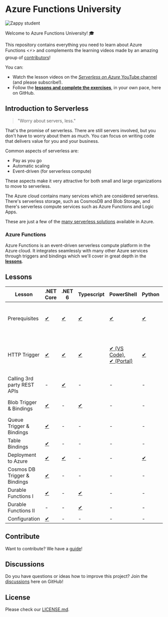# Azure Functions University

![Zappy student](./img/zappy-university-192.gif)

Welcome to Azure Functions University! 🎓

This repository contains everything you need to learn about Azure Functions &lt;⚡&gt; and complements the learning videos made by an amazing group of [contributors](https://github.com/marcduiker/azure-functions-university/graphs/contributors)!

You can:

* Watch the lesson videos on the [*Serverless on Azure* YouTube channel](https://bit.ly/az-func-uni-playlist) (and please subscribe!).
* Follow the [**lessons and complete the exercises**](lessons/README.md), in your own pace, here on GitHub.

## Introduction to Serverless

> "Worry about servers, less."

That's the promise of serverless. There are still servers involved, but you don't have to worry about them as much. You can focus on writing code that delivers value for you and your business.

Common aspects of serverless are:

* Pay as you go
* Automatic scaling
* Event-driven (for serverless compute)

These aspects make it very attractive for both small and large organizations to move to serverless.

The Azure cloud contains many services which are considered serverless. There's serverless storage, such as CosmosDB and Blob Storage, and there's serverless compute services such as Azure Functions and Logic Apps.

These are just a few of the [many serverless solutions](https://azure.microsoft.com/en-us/solutions/serverless/#overview) available in Azure.

### Azure Functions

Azure Functions is an event-driven serverless compute platform in the Azure cloud. It integrates seamlessly with many other Azure services through triggers and bindings which we'll cover in great depth in the [**lessons**](./lessons/README.md).

## Lessons

Lesson|.NET Core|.NET 6|Typescript|PowerShell|Python|Contributions by
|-|-|-|-|-|-|-
|Prerequisites|[✔](lessons/dotnetcore31/prerequisites/README.md)|[✔](lessons/dotnet6/prerequisites/README.md)|[✔](lessons/typescript/prerequisites/README.md)|[✔](lessons/PowerShell/prerequisites/README.md)|[✔](lessons/python/prerequisites/README.md)|Marc, Gwyneth, Barbara, Christian, Dana
|HTTP Trigger|[✔](lessons/dotnetcore31/http/README.md)|[✔](lessons/dotnet6/http/README.md)|[✔](lessons/typescript/http/README.md)|[✔ (VS Code)](lessons/PowerShell/http/README.md), <br />[✔ (Portal)](lessons/PowerShell/http/http-lesson-powershell-portal.md)|[✔](lessons/python/http/README.md)|Marc, Gwyneth, Barbara, Caroline, Christian, Dana
|Calling 3rd party REST APIs|-|[✔](lessons/dotnet6/http-refit/README.md)|-|-|-|Maxime, Marc
|Blob Trigger & Bindings|[✔](lessons/dotnetcore31/blob/README.md)|-|[✔](lessons/typescript/blob/README.md)|-|-|Marc, Gwyneth, Christian
|Queue Trigger & Bindings|[✔](lessons/dotnetcore31/queue/README.md)|-|-|-|-|Marc
|Table Bindings|[✔](lessons/dotnetcore31/table/README.md)|-|-|-|-|Marc
|Deployment to Azure|[✔](lessons/dotnetcore31/deployment/README.md)|[✔](lessons/dotnet6/deployment/README.md)|-|-|[✔](lessons/python/http/http-lesson-deploy.md)|Marc, Dana
|Cosmos DB Trigger & Bindings|[✔](lessons/dotnetcore31/cosmosdb/README.md)|-|-|-|-|Gabriela, Marc
|Durable Functions I |[✔](lessons/dotnetcore31/durable-functions/chaining/README.md)|-|[✔](lessons/typescript/durable-functions/chaining/README.md)|-|-|Christian, Marc, Andrea
|Durable Functions II |-|-|[✔](lessons/typescript/durable-functions/advanced/README.md)|-|-|Christian, Marc
|Configuration|[✔](lessons/dotnetcore31/configuration/README.md)|-|-|-|-|Stacy, Marc

## Contribute

Want to contribute? We have a [guide](./CONTRIBUTING.md)!

## Discussions

Do you have questions or ideas how to improve this project? Join the [discussions](https://github.com/marcduiker/azure-functions-university/discussions) here on GitHub!

## License

Please check our [LICENSE.md](./LICENSE.md).
